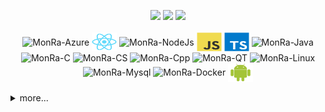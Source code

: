 <!--Hello
<h2><img src="https://emojis.slackmojis.com/emojis/images/1531849430/4246/blob-sunglasses.gif?1531849430" width="30"/> Hi 👋 , I'm MonRá! <img src="https://media.giphy.com/media/12oufCB0MyZ1Go/giphy.gif" width="50"></h2>
-->

<div>
  </p>
  <div align="center">
   <a href="https://www.facebook.com/ramon.chaib" target="_blank"><img src="https://img.shields.io/badge/-Facebook-%230077B5?style=for-the-badge&logo=facebook&logoColor=white" target="_blank"></a> 
  <a href="https://www.instagram.com/monrapps/" target="_blank"><img src="https://img.shields.io/badge/-Instagram-%23E4405F?style=for-the-badge&logo=instagram&logoColor=white" target="_blank"></a>
  <a href="https://www.linkedin.com/in/ramon-chaib-27007635/" target="_blank"><img src="https://img.shields.io/badge/-LinkedIn-%230077B5?style=for-the-badge&logo=linkedin&logoColor=white" target="_blank"></a>   
</div>
  
 <div style="display: inline_block" align="center"><br>
  <img align="center" alt="MonRa-Azure" height="30" width="40" src="https://cdn.jsdelivr.net/gh/devicons/devicon/icons/azure/azure-original.svg">
  <img align="center" alt="MonRa-React" height="30" width="40" src="https://raw.githubusercontent.com/devicons/devicon/master/icons/react/react-original.svg">
  <img align="center" alt="MonRa-NodeJs" height="30" width="40" src="https://cdn.jsdelivr.net/gh/devicons/devicon/icons/nodejs/nodejs-original.svg">
  <img align="center" alt="MonRa-Js" height="30" width="40" src="https://raw.githubusercontent.com/devicons/devicon/master/icons/javascript/javascript-original.svg">     <img align="center" alt="MonRa-Ts" height="30" width="40" src="https://raw.githubusercontent.com/devicons/devicon/master/icons/typescript/typescript-original.svg">
  <img align="center" alt="MonRa-Java" height="30" width="40" src="https://cdn.jsdelivr.net/gh/devicons/devicon/icons/java/java-original.svg">
  <img align="center" alt="MonRa-C" height="30" width="40" src="https://cdn.jsdelivr.net/gh/devicons/devicon/icons/c/c-original.svg">
  <img align="center" alt="MonRa-CS" height="30" width="40" src="https://cdn.jsdelivr.net/gh/devicons/devicon/icons/csharp/csharp-original.svg">
  <img align="center" alt="MonRa-Cpp" height="30" width="40" src="https://cdn.jsdelivr.net/gh/devicons/devicon/icons/cplusplus/cplusplus-original.svg">
  <img align="center" alt="MonRa-QT" height="30" width="40" src="https://cdn.jsdelivr.net/gh/devicons/devicon/icons/qt/qt-original.svg">
  <img align="center" alt="MonRa-Linux" height="30" width="40" src="https://cdn.jsdelivr.net/gh/devicons/devicon/icons/linux/linux-original.svg">
  <img align="center" alt="MonRa-Mysql" height="30" width="40" src="https://cdn.jsdelivr.net/gh/devicons/devicon/icons/mysql/mysql-original.svg">
  <img align="center" alt="MonRa-Docker" height="30" width="40" src="https://cdn.jsdelivr.net/gh/devicons/devicon/icons/docker/docker-original.svg">  
  <img align="center" alt="MonRa-Android" height="30" width="40" src="https://github.com/devicons/devicon/blob/master/icons/android/android-original.svg">
  
</div>
</a>

</br>
<!--
[![github activity graph](https://activity-graph.herokuapp.com/graph?username=monrapps&theme=chartreuse-dark)](https://github.com/monrapps/)
-->
<div>
<details>
      <summary>more...</summary>
      
<!--
### <img src="https://media.giphy.com/media/VgCDAzcKvsR6OM0uWg/giphy.gif" width="50"> A little more about me...  

```javascript
const monra = {
    pronouns: "He" | "Him",
    code: ["any"],
    askMeAbout: ["any"],
    technologies: {
        backEnd: {
            js: ["any"],
        },
        mobileApp: {
            native: ["Android Development"]
        },
        devOps: ["AWS", "Docker🐳", "Route53", "Nginx"],
        databases: ["mongo", "MySql", "sqlite"],
        misc: ["Firebase", "Socket.IO", "selenium", "open-cv", "php", "SuiteApp"]
    },
    architecture: ["Serverless Architecture", "Progressive web applications", "Single page applications"],
    currentFocus: "Building Robots to ease opertations",
    funFact: "There are two ways to write error-free programs; only the third one works"
};
```
-->

---
<!--START_SECTION:waka-->
![Code Time](http://img.shields.io/badge/Code%20Time-461%20hrs%2026%20mins-blue)

![Profile Views](http://img.shields.io/badge/Profile%20Views-0-blue)

![Lines of code](https://img.shields.io/badge/From%20Hello%20World%20I%27ve%20Written-3.0%20million%20lines%20of%20code-blue)

**🐱 My GitHub Data** 

> 📦 33.6 kB Used in GitHub's Storage 
 > 
> 🏆 427 Contributions in the Year 2024
 > 
> 🚫 Not Opted to Hire
 > 
> 📜 24 Public Repositories 
 > 
> 🔑 16 Private Repositories 
 > 
**I'm an Early 🐤** 

```text
🌞 Morning                7089 commits        █████████░░░░░░░░░░░░░░░░   35.13 % 
🌆 Daytime                9094 commits        ███████████░░░░░░░░░░░░░░   45.06 % 
🌃 Evening                3293 commits        ████░░░░░░░░░░░░░░░░░░░░░   16.32 % 
🌙 Night                  704 commits         █░░░░░░░░░░░░░░░░░░░░░░░░   03.49 % 
```
📅 **I'm Most Productive on Thursday** 

```text
Monday                   3735 commits        █████░░░░░░░░░░░░░░░░░░░░   18.51 % 
Tuesday                  3729 commits        █████░░░░░░░░░░░░░░░░░░░░   18.48 % 
Wednesday                3832 commits        █████░░░░░░░░░░░░░░░░░░░░   18.99 % 
Thursday                 4246 commits        █████░░░░░░░░░░░░░░░░░░░░   21.04 % 
Friday                   2703 commits        ███░░░░░░░░░░░░░░░░░░░░░░   13.39 % 
Saturday                 1157 commits        █░░░░░░░░░░░░░░░░░░░░░░░░   05.73 % 
Sunday                   778 commits         █░░░░░░░░░░░░░░░░░░░░░░░░   03.86 % 
```


📊 **This Week I Spent My Time On** 

```text
🕑︎ Time Zone: America/Sao_Paulo

💬 Programming Languages: 
TypeScript               8 hrs 10 mins       ██████████████░░░░░░░░░░░   54.27 % 
Bash                     2 hrs 28 mins       ████░░░░░░░░░░░░░░░░░░░░░   16.41 % 
Markdown                 1 hr 44 mins        ███░░░░░░░░░░░░░░░░░░░░░░   11.61 % 
Nginx                    1 hr 21 mins        ██░░░░░░░░░░░░░░░░░░░░░░░   08.98 % 
YAML                     1 hr 11 mins        ██░░░░░░░░░░░░░░░░░░░░░░░   07.91 % 

🔥 Editors: 
VS Code                  15 hrs 2 mins       █████████████████████████   100.00 % 

🐱‍💻 Projects: 
wlm-backend              8 hrs 50 mins       ███████████████░░░░░░░░░░   58.79 % 
wlm-infra                3 hrs 42 mins       ██████░░░░░░░░░░░░░░░░░░░   24.65 % 
Markdown                 1 hr 44 mins        ███░░░░░░░░░░░░░░░░░░░░░░   11.61 % 
wlm-frontend             44 mins             █░░░░░░░░░░░░░░░░░░░░░░░░   04.95 % 

💻 Operating System: 
Linux                    13 hrs 18 mins      ██████████████████████░░░   88.39 % 
Windows                  1 hr 44 mins        ███░░░░░░░░░░░░░░░░░░░░░░   11.61 % 
```

**I Mostly Code in C++** 

```text
C++                      8 repos             ████░░░░░░░░░░░░░░░░░░░░░   16.67 % 
C                        8 repos             ████░░░░░░░░░░░░░░░░░░░░░   16.67 % 
TypeScript               4 repos             ██░░░░░░░░░░░░░░░░░░░░░░░   08.33 % 
HTML                     2 repos             █░░░░░░░░░░░░░░░░░░░░░░░░   04.17 % 
MQL5                     2 repos             █░░░░░░░░░░░░░░░░░░░░░░░░   04.17 % 
```



**Timeline**

![Lines of Code chart](https://raw.githubusercontent.com/monrapps/monrapps/master/assets/bar_graph.png)


 Last Updated on 26/02/2024 18:15:23 UTC
<!--END_SECTION:waka-->
